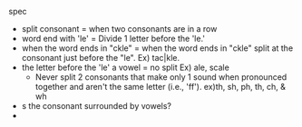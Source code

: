 spec


- split consonant = when two consonants are in a row
- word end with 'le' = Divide 1 letter before the 'le.'
- when the word ends in "ckle" = when the word ends in "ckle" split at the consonant just before the "le".
    Ex) tac|kle.
-  the letter before the 'le' a vowel = no split
    Ex) ale, scale
    - Never split 2 consonants that make only 1 sound when pronounced together and aren't the same letter (i.e., 'ff').
      ex)th, sh, ph, th, ch, & wh
- s the consonant surrounded by vowels?
-
